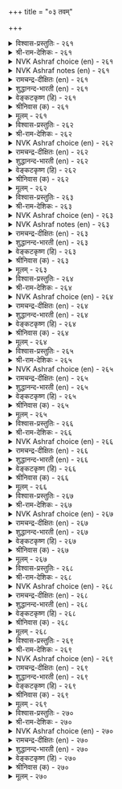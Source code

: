 +++
title = "०३ तवम्"

+++


<details><summary>विश्वास-प्रस्तुतिः - २६१</summary>

उट्रनोय् नोण्ड्रल् उयिर्क्कुऱुगण् सॆय्यामै  
अट्रे तवत्तिऱ्कुरु।      २६१
</details>

<details><summary>श्री-राम-देशिकः - २६१</summary>

उपवासादिदुःखानां सहनं जीवसन्त्तेः ।  
दुःखानुत्पादनं चेति तपोलक्षणमुच्यते ॥ २६१॥
</details>

<details><summary>NVK Ashraf choice (en) - २६१</summary>

०२६१
The characteristic of penance lies in
Enduring hardships and harming no life.
(N.V.K. Ashraf)
</details>

<details><summary>NVK Ashraf notes (en) - २६१</summary>

२६१. Compare with ९८४: "The characteristic of penance is non-killing, and that of goodness not speaking others' faults" - (N.V.K. Ashraf)
</details>

<details><summary>रामचन्द्र-दीक्षितः (en) - २६१</summary>

261\. uṟṟa nōy nōṉṟal, uyirkku uṟukaṇ ceyyāmai,  
aṟṟē-tavattiṟku uru.

261\. The true form of penance is to put up with all pain and to abstain from injury.  
</details>

<details><summary>शुद्धानन्द-भारती (en) - २६१</summary>

1\. உற்றநோய் நோன்றல் உயிர்க்குறுகண் செய்யாமை  
அற்றே தவத்திற் குரு.  
Pains endure; pain not beings  
This is the type of true penance.        261  
</details>

<details><summary>वेङ्कटकृष्ण (हि) - २६१</summary>

261
तप नियमों को पालते, सहना कष्ट महान ।  
जीव-हानि-वर्जन तथा, तप का यही निशान ॥
</details>

<details><summary>श्रीनिवास (क) - २६१</summary>

261. बन्द नोवन्नु ताळिकॊळ्ळुवुदु, इतर प्राणिगळिगॆ दुःखवुण्टु माडदिरुवुदु, इवे तपस्सिन लक्षणवॆनिसिकॊळ्ळुवुदु.

</details>

<details><summary>मूलम् - २६१</summary>

उट्रनोय् नोण्ड्रल् उयिर्क्कुऱुगण् सॆय्यामै  
अट्रे तवत्तिऱ्कुरु।      २६१
</details>

<details><summary>विश्वास-प्रस्तुतिः - २६२</summary>

तवमुम् तवमुडैयार्क्कु आगुम् अदनै  
अह्दिलार् मेऱ्कॊळ् वदु।      २६२
</details>

<details><summary>श्री-राम-देशिकः - २६२</summary>

जन्मान्तरतपोभ्यास शालिनो मनुजस्य तु ।  
तपः स्यादत्र निर्विघ्नं विपरीते वृथाश्रमः ॥ २६२॥
</details>

<details><summary>NVK Ashraf choice (en) - २६२</summary>

०२६२
Penance is for the capable.
It is futile for others to attempt it.
(P.S. Sundaram), (N.V.K. Ashraf)
</details>

<details><summary>रामचन्द्र-दीक्षितः (en) - २६२</summary>

262\. tavamum tavam uṭaiyārkku ākum; avam, ataṉai  
aḵtu ilār mēṟkoḷvatu.

262\. Penance is possible only for the disciplined. Disgrace attends the undisciplined.  
</details>

<details><summary>शुद्धानन्द-भारती (en) - २६२</summary>

2\. தவமும் தவமுடையார்க்கு ஆகும் அவம் அதனை  
அஃதிலார் மேற்கொள் வது.  
Penance is fit for penitents  
Not for him who in vain pretends.        262  
</details>

<details><summary>वेङ्कटकृष्ण (हि) - २६२</summary>

262
तप भी बस उनका रहा, जिनको है वह प्राप्त ।  
यत्न वृथा उसके लिये, यदि हो वह अप्राप्त ॥
</details>

<details><summary>श्रीनिवास (क) - २६२</summary>

262. तपस्सु ऎन्नुवुदु अदन्नु पूर्वजन्मदल्लि साधिसिदवरिगॆ मात्र लभ्यवागुवुदु. पूर्वसिद्दि इल्लदवरु अदन्नु
कैगॊण्डरॆ अदु बिष्फलवागुवुदु.

</details>

<details><summary>मूलम् - २६२</summary>

तवमुम् तवमुडैयार्क्कु आगुम् अदनै  
अह्दिलार् मेऱ्कॊळ् वदु।      २६२
</details>

<details><summary>विश्वास-प्रस्तुतिः - २६३</summary>

तुऱन्दार्क्कुत् तुप्पुरवु वेण्डि मऱन्दार्गॊल्  
मट्रै यवर्गळ् तवम्।      २६३
</details>

<details><summary>श्री-राम-देशिकः - २६३</summary>

आहारादिप्रदानेन प्रशस्तानां तपस्विनाम् ।  
गृहस्थाः साह्यमिच्छन्तो निवृत्तास्तपसः किमु ॥ २६३॥
</details>

<details><summary>NVK Ashraf choice (en) - २६३</summary>

०२६३
Is it to support those who do penance
That others have forgotten it?
(N.V.K. Ashraf)
</details>

<details><summary>NVK Ashraf notes (en) - २६३</summary>

२६३. "Supports" include food, clothing and water. "Others" here mean householders. 
</details>

<details><summary>रामचन्द्र-दीक्षितः (en) - २६३</summary>

263\. tuṟantārkkut tuppuravu vēṇṭi, maṟantārkol-  
maṟṟaiyavarkaḷ, tavam!.

263\. In their ministering to the needs of the ascetic, verily the householders have become oblivious of their penance.  
</details>

<details><summary>शुद्धानन्द-भारती (en) - २६३</summary>

3\. துறந்தார்க்குத் துப்புரவு வேண்டி மறந்தார்கொல்  
மற்றை யவர்கள் தவம  
Is it to true penitent's aid,  
That others austere path avoid?        263  
</details>

<details><summary>वेङ्कटकृष्ण (हि) - २६३</summary>

263
भोजनादि उपचार से, तपसी सेवा-धर्म ।  
करने हित क्या अन्य सब, भूल गये तप-कर्म ॥
</details>

<details><summary>श्रीनिवास (क) - २६३</summary>

263. ऎल्लवन्नू तॊरॆदु तपस्सिगॆ कुळितवरिगॆ, आहार मॊदलादवन्नु नीडि नॆरवागबेकॆन्दु बयसि तपस्विगळागदॆ
उळिदवरु (आन्दरॆ गृहस्धरु) तपस्सन्नु मरॆतिद्दारॆया?

</details>

<details><summary>मूलम् - २६३</summary>

तुऱन्दार्क्कुत् तुप्पुरवु वेण्डि मऱन्दार्गॊल्  
मट्रै यवर्गळ् तवम्।      २६३
</details>

<details><summary>विश्वास-प्रस्तुतिः - २६४</summary>

ऒन्नार्त् तॆऱलुम् उवन्दारै आक्कलुम्  
ऎण्णिन् तवत्तान् वरुम्।      २६४
</details>

<details><summary>श्री-राम-देशिकः - २६४</summary>

साधूनां सङ्ग्रहे दुष्टजनानां निग्रहेपि च ।  
शक्तिःस्मरणमात्रेण महतां स्यात्तपोबलात् ॥ २६४॥
</details>

<details><summary>NVK Ashraf choice (en) - २६४</summary>

०२६४
In penance lies the power
To save friends and foil foes. *
( Shuddhananda Bharatiar)
</details>

<details><summary>रामचन्द्र-दीक्षितः (en) - २६४</summary>

264\. oṉṉārt teṟalum, uvantārai ākkalum,  
eṇṇiṉ, tavattāṉ varum.

264\. Penance, if it wills can mar its foe, or bless its friend.  
</details>

<details><summary>शुद्धानन्द-भारती (en) - २६४</summary>

4\. ஒன்னார்த் தெறலும் உவந்தாரை ஆக்கலும்  
எண்ணின் தவத்தான் வரும்  
In penance lies the power to save  
The friends and foil the foe and knave.        264  
</details>

<details><summary>वेङ्कटकृष्ण (हि) - २६४</summary>

264
दुखदायी रिपु का दमन, प्रिय जन क उत्थान ।  
स्मरण मात्र से हो सके, तप के बल अम्लान ॥
</details>

<details><summary>श्रीनिवास (क) - २६४</summary>

264. ऒल्लदवरन्नु अडगिसुवुदागली. ऒलिदवरन्नु मेलॆत्तुवुदागली, नॆनॆद मात्रक्कॆ तपोबलदिन्द साध्यवागुवुदु.

</details>

<details><summary>मूलम् - २६४</summary>

ऒन्नार्त् तॆऱलुम् उवन्दारै आक्कलुम्  
ऎण्णिन् तवत्तान् वरुम्।      २६४
</details>

<details><summary>विश्वास-प्रस्तुतिः - २६५</summary>

वेण्डिय वेण्डियाङ् गॆय्दलाल् सॆय्दवम्  
ईण्डु मुयलप् पडुम्।      २६५
</details>

<details><summary>श्री-राम-देशिकः - २६५</summary>

तथैवाभीप्सितं सर्वे प्रयत्नाद्भाजन्मसु ।  
लभ्यते हि गृहस्थेन तपः कर्तुमिह क्षणम् ॥ २६५॥
</details>

<details><summary>NVK Ashraf choice (en) - २६५</summary>

०२६५
Men do penance in this world
For the fulfillment of their desired desires. *
(Satguru Subramuniyaswami)
</details>

<details><summary>रामचन्द्र-दीक्षितः (en) - २६५</summary>

265\. vēṇṭiya vēṇṭiyāṅku eytalāṉ, cey tavam  
īṇṭu muyalappaṭum.

265\. They persevere in penance; for through penance they achieve their desired goal.  
</details>

<details><summary>शुद्धानन्द-भारती (en) - २६५</summary>

5\. வேண்டிய வேண்டியாங் கெய்தலால் செய்தவம்  
ஈண்டு முயலப் படும்  
What they wish as they wish is won  
Here hence by men penance is done.        265  
</details>

<details><summary>वेङ्कटकृष्ण (हि) - २६५</summary>

265
तप से सब कुछ प्राप्य हैं, जो चाहे जिस काल ।  
इससे तप-साधन यहाँ, करना है तत्काल ॥
</details>

<details><summary>श्रीनिवास (क) - २६५</summary>

265. तपस्सिनिन्द बेडिद फलगळन्नु बेडिदन्तॆये पडॆयलु साध्यवागुवुदरिन्द, आ तपस्सन्नु इल्लिये (ई जन्मदल्लिये)
साधिसिकॊळ्ळबेकु.

</details>

<details><summary>मूलम् - २६५</summary>

वेण्डिय वेण्डियाङ् गॆय्दलाल् सॆय्दवम्  
ईण्डु मुयलप् पडुम्।      २६५
</details>

<details><summary>विश्वास-प्रस्तुतिः - २६६</summary>

तवञ् जॆय्वार् तङ्गरुमञ् जॆय्वार्मऱ्ऱल्लार्  
अवञ्जॆय्वार् आसैयुट् पट्टु।      २६६
</details>

<details><summary>श्री-राम-देशिकः - २६६</summary>

क्रियते यैस्तपः कर्म कृतकृत्यास्त एव हि ।  
आशापाशवशा हन्त क्लिश्यन्त इतरे जनाः ॥ २६६॥
</details>

<details><summary>NVK Ashraf choice (en) - २६६</summary>

०२६६
While the austere are engaged in their duties,
Others toil in vain ensnared by desire. *
(N.V.K. Ashraf), (G.U. Pope)
</details>

<details><summary>रामचन्द्र-दीक्षितः (en) - २६६</summary>

266\. tavam ceyvār tam karumam ceyvār; maṟṟu allār  
avam ceyvār, ācaiyuḷ paṭṭu.

266\. To do penance is to be alive to one’s duty; those enmeshed in desire come to ruin.  
</details>

<details><summary>शुद्धानन्द-भारती (en) - २६६</summary>

6\. தவஞ்செய்வார் தங்கமருமஞ் செய்வார்மற் றல்லார்  
அவஞ்செய்வார் ஆசையுட் பட்டு  
Who do penance achieve their aim  
Others desire-rid themselves harm.        266  
</details>

<details><summary>वेङ्कटकृष्ण (हि) - २६६</summary>

266
वही पुरुष कृतकृत्य है, जो करता तप-कर्म ।  
करें कामवश अन्य सब, स्वहानिकारक कर्म ॥
</details>

<details><summary>श्रीनिवास (क) - २६६</summary>

266. तपस्सु माडुववरु तम्म कर्मगळन्नु सरियाद रीतियल्लि माडुत्तारॆ. मत्तल्लदवरु, अतियाशॆगॊळगागि हीन
कॆलसगळन्नु माडुत्तारॆ.

</details>

<details><summary>मूलम् - २६६</summary>

तवञ् जॆय्वार् तङ्गरुमञ् जॆय्वार्मऱ्ऱल्लार्  
अवञ्जॆय्वार् आसैयुट् पट्टु।      २६६
</details>

<details><summary>विश्वास-प्रस्तुतिः - २६७</summary>

सुडच्चुडरुम् पॊन्बोल् ऒळिविडुम् तुन्बञ्  
जुडच्चुड नोऱ्किऱ्पवर्क्कु।      २६७
</details>

<details><summary>श्री-राम-देशिकः - २६७</summary>

असकृद्वह्निसन्तप्तं सुवर्णे सुष्ठु राजते ।  
तपः क्लेशितकायस्य ज्ञानं सम्यक् प्रकाशते ॥ २६७॥
</details>

<details><summary>NVK Ashraf choice (en) - २६७</summary>

०२६७
As the intense fire makes gold shine,
So does the burning austerities relieve pain.
(Satguru Subramuniyaswami), (N.V.K. Ashraf)
</details>

<details><summary>रामचन्द्र-दीक्षितः (en) - २६७</summary>

267\. cuṭac cuṭarum poṉpōl oḷiviṭum-tuṉpam  
cuṭaccuṭa nōṟkiṟpavarkku.

267\. Gold shines all the more in fire; those who do penance become mellowed through suffering.  
</details>

<details><summary>शुद्धानन्द-भारती (en) - २६७</summary>

7\. சுடச்சுடரும் பொன்போல் ஒளிவிடும் துன்பஞ்  
சுடக்சுட நோற்கிற் பவர்க்கு  
Pure and bright gets the gold in fire;  
and so the life by pain austere.        267  
</details>

<details><summary>वेङ्कटकृष्ण (हि) - २६७</summary>

267
तप तप कर ज्यों स्वर्ण की, होती निर्मल कान्ति ।  
तपन ताप से ही तपी, चमक उठें उस भाँति ॥
</details>

<details><summary>श्रीनिवास (क) - २६७</summary>

267. पुटविट्टन्तॆल्ल चिन्नवु हॆच्चु हॊळॆयुवुदु; अदरन्तॆ तपस्सिगळु हॆच्चु कष्टक्कीडादन्तॆल्ल आत्मबल वर्धिसुत्तदॆ

</details>

<details><summary>मूलम् - २६७</summary>

सुडच्चुडरुम् पॊन्बोल् ऒळिविडुम् तुन्बञ्  
जुडच्चुड नोऱ्किऱ्पवर्क्कु।      २६७
</details>

<details><summary>विश्वास-प्रस्तुतिः - २६८</summary>

तन्नुयिर् तान्अऱप् पॆट्रानै एनैय  
मन्नुयि रॆल्लान् दॊऴुम्।      २६८
</details>

<details><summary>श्री-राम-देशिकः - २६८</summary>

पश्यन्तमात्मनाऽऽत्मानं तपस्यन्तं जितेन्द्रियम् ।  
सर्वे नरा नमस्यन्ति बहुमानपुरस्सरम् ॥ २६८॥
</details>

<details><summary>NVK Ashraf choice (en) - २६८</summary>

०२६८
All souls will worship him who, losing his ego,
Gets control of his own soul.
(S. Maharajan)
</details>

<details><summary>रामचन्द्र-दीक्षितः (en) - २६८</summary>

268\. taṉ uyir tāṉ aṟap peṟṟāṉai ēṉaiya  
maṉ uyir ellām toḻum.

268\. The world worships one who has regained one’s soul.  
</details>

<details><summary>शुद्धानन्द-भारती (en) - २६८</summary>

8\. தன்னுயிர் தான் அறப் பெற்றானை ஏனைய  
மன்னுயி ரெல்லாம் தொழும்.  
He worship wins from every soul  
Who Master is by soul control.        268  
</details>

<details><summary>वेङ्कटकृष्ण (हि) - २६८</summary>

268
आत्म-बोध जिनको हुआ, करके वश निज जीव ।  
उनको करते वंदना, शेष जगत के जीव ॥
</details>

<details><summary>श्रीनिवास (क) - २६८</summary>

268. तपोबलदिन्द मोहवन्नु कत्तरिसिकॊण्डु, तन्न प्राणवन्नु (आत्म बलवन्नु) सम्पूर्णवागि हतोटॆयल्लिट्टु
कॊण्डवनन्नु लोकदल्लिरुव जीविगळॆल्ल तलॆबागि वन्दिसुवुवु.

</details>

<details><summary>मूलम् - २६८</summary>

तन्नुयिर् तान्अऱप् पॆट्रानै एनैय  
मन्नुयि रॆल्लान् दॊऴुम्।      २६८
</details>

<details><summary>विश्वास-प्रस्तुतिः - २६९</summary>

कूट्रम् कुदित्तलुम् कैगूडुम् नोट्रलिन्  
आट्रल् तलैप्पट् टवर्क्कुल्।      २६९
</details>

<details><summary>श्री-राम-देशिकः - २६९</summary>

शापेऽप्यनुग्रहे चैव शक्तिमन्तस्तपस्विनः ।  
कालपाशविनिर्मुक्ताः प्राप्नुवन्ति परां गतिम् ॥ २६९॥
</details>

<details><summary>NVK Ashraf choice (en) - २६९</summary>

०२६९
Those who have achieved the strength of penance
Could defeat even the Lord of Death.
(S.M. Diaz)
</details>

<details><summary>रामचन्द्र-दीक्षितः (en) - २६९</summary>

269\. kūṟṟam kutittalum kaikūṭum-nōṟṟaliṉ  
āṟṟal talaippaṭṭavarkku.

269\. Men at the height of their penance can triumph over even death.  
</details>

<details><summary>शुद्धानन्द-भारती (en) - २६९</summary>

9\. கூற்றம் குதித்தலும் கைகூடும் நோற்றலின்  
ஆற்றல் தலைப்பட் டவர்க்கு.  
They can even defy death  
Who get by penance godly strength.        269  
</details>

<details><summary>वेङ्कटकृष्ण (हि) - २६९</summary>

269
जिस तपसी को प्राप्त है, तप की शक्ति महान ।  
यम पर भी उसकी विजय, संभव है तू जान ॥
</details>

<details><summary>श्रीनिवास (क) - २६९</summary>

269. तपस्सिन बलवन्नु साधिसिकॊण्डवरिगॆ मृत्युवन्नु मॆट्टि गॆल्लुवुदू साध्यवागुत्तदॆ.

</details>

<details><summary>मूलम् - २६९</summary>

कूट्रम् कुदित्तलुम् कैगूडुम् नोट्रलिन्  
आट्रल् तलैप्पट् टवर्क्कुल्।      २६९
</details>

<details><summary>विश्वास-प्रस्तुतिः - २७०</summary>

इलर्बल रागिय कारणम् नोऱ्पार्  
सिलर्बलर् नोला तवर्।      २७०
</details>

<details><summary>श्री-राम-देशिकः - २७०</summary>

बहवस्तपसा हीनाः, विरलास्तु तपस्विनः ।  
धनिकास्तेन विरला इतरे बहवोऽभवन् ॥ २७०॥
</details>

<details><summary>NVK Ashraf choice (en) - २७०</summary>

०२७०
The have-nots outnumber the haves
Because penance is not for the many.
(P.S. Sundaram)
</details>

<details><summary>रामचन्द्र-दीक्षितः (en) - २७०</summary>

270\. ilar palar ākiya kāraṇam-nōṟpār  
cilar; palar nōlātavar.

270\. Many are the indigent; for only a few practise penance.
</details>

<details><summary>शुद्धानन्द-भारती (en) - २७०</summary>

10\. இலர்பல ராகிய காரணம் நோற்பார்  
சிலர்பலர் நோலா தவர்.  
Many are poor and few are rich  
For they care not for penance much.        270  
</details>

<details><summary>वेङ्कटकृष्ण (हि) - २७०</summary>

270
निर्धन जन-गणना अधिक, इसका कौन निदान ।  
तप नहिं करते बहुत जन, कम हैं तपोनिधान ॥
</details>

<details><summary>श्रीनिवास (क) - २७०</summary>

270. ई लोकदल्लि इल्लदवरे हॆच्चु मन्दि, उळ्ळवरु कॆलवे मन्दि; इदक्कॆ कारण तपस्सन्नाचरिसुववरु कॆलवे
मन्दियागि बहुपालु जन तपस्सिनिन्द दूरवागिरुवुदे.
</details>

<details><summary>मूलम् - २७०</summary>

इलर्बल रागिय कारणम् नोऱ्पार्  
सिलर्बलर् नोला तवर्।      २७०
</details>
